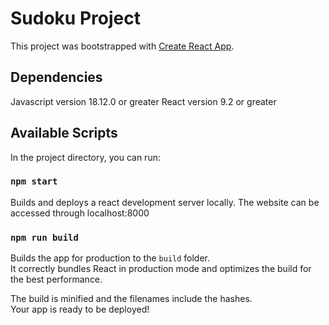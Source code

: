 # Sudoku Project

This project was bootstrapped with [Create React App](https://github.com/facebook/create-react-app).

## Dependencies
Javascript version 18.12.0 or greater
React version 9.2 or greater


## Available Scripts

In the project directory, you can run:

### `npm start`

Builds and deploys a react development server locally. The website can be accessed through localhost:8000

### `npm run build`

Builds the app for production to the `build` folder.\
It correctly bundles React in production mode and optimizes the build for the best performance.

The build is minified and the filenames include the hashes.\
Your app is ready to be deployed!

